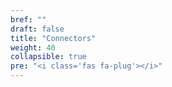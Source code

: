 ```yaml
---
bref: ""
draft: false
title: "Connectors"
weight: 40
collapsible: true
pre: "<i class='fas fa-plug'></i>"
---
```

